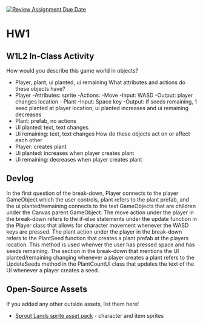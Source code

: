[![Review Assignment Due Date](https://classroom.github.com/assets/deadline-readme-button-22041afd0340ce965d47ae6ef1cefeee28c7c493a6346c4f15d667ab976d596c.svg)](https://classroom.github.com/a/MjLLqDcN)
# HW1
## W1L2 In-Class Activity

How would you describe this game world in objects?
- Player, plant, ui planted, ui remaining
What attributes and actions do these objects have?
- Player
    -Attributes: sprite
    -Actions: 
        -Move
            -Input: WASD
            -Output: player changes location
        - Plant
            -Input: Space key
            -Output: if seeds remaining, 1 seed planted at player location, ui planted increases and ui remaining decreases
- Plant: prefab, no actions
- Ui planted: text, text changes
- Ui remaining: text, text changes
How do these objects act on or affect each other
- Player: creates plant
- Ui planted: increases when player creates plant
- Ui remaining: decreases when player creates plant


## Devlog

In the first question of the break-down, Player connects to the player GameObject which the user controls, plant refers to the plant prefab, and the ui planted/remaining connects to the text GameObjects that are children under the Canvas parent GameObject. The move action under the player in the break-down refers to the if-else statements under the update function in the Player class that allows for character movement whenever the WASD keys are pressed. The plant action under the player in the break-down refers to the PlantSeed function that creates a plant prefab at the players location. This method is used whenver the user has pressed space and has seeds remaining. The section in the break-down that mentions the UI planted/remaining changing whenever a player creates a plant refers to the UpdateSeeds method in the PlantCountUI class that updates the text of the UI whenever a player creates a seed. 


## Open-Source Assets
If you added any other outside assets, list them here!
- [Sprout Lands sprite asset pack](https://cupnooble.itch.io/sprout-lands-asset-pack) - character and item sprites
